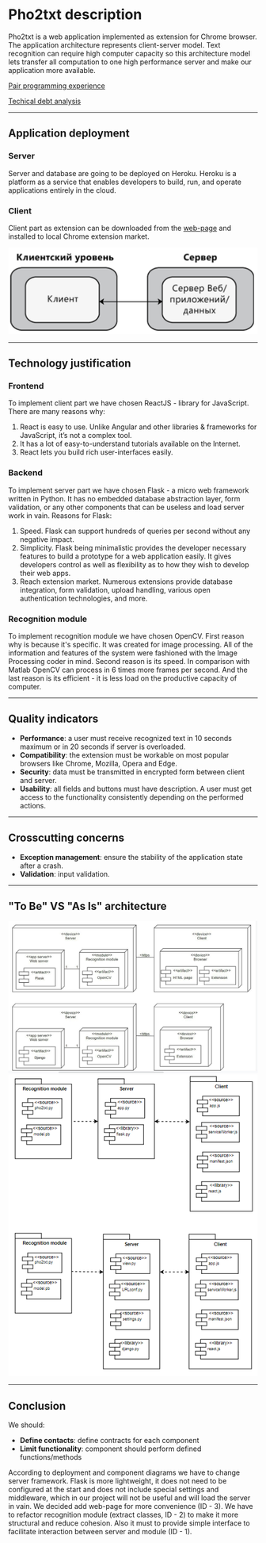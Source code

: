 # Pho2txt description
Pho2txt is a web application implemented as extension for Chrome browser. The application architecture represents client-server model. Text recognition can require high computer capacity so this architecture model lets transfer all computation to one high performance server and make our application more available.

[Pair programming experience](https://github.com/neuropattern/Pho2txt-documentation/blob/master/PairProgramming.md)

[Techical debt analysis](https://github.com/neuropattern/Pho2txt-documentation/blob/master/TechnicalDebt.md)

---
## Application deployment
### Server
Server and database are going to be deployed on Heroku. Heroku is a platform as a service that enables developers to build, run, and operate applications entirely in the cloud.

### Client
Client part as extension can be downloaded from the [web-page](https://www.pho2txt.herokuapp.com/get-app) and installed to local Chrome extension market.

![](https://github.com/neuropattern/Pho2txt-documentation/blob/master/type_of_deployment.PNG)

---

## Technology justification
### Frontend
To implement client part we have chosen ReactJS - library for JavaScript. There are many reasons why:
1. React is easy to use. Unlike Angular and other libraries & frameworks for JavaScript, it’s not a complex tool.
2. It has a lot of easy-to-understand tutorials available on the Internet.
3. React lets you build rich user-interfaces easily.

### Backend
To implement server part we have chosen Flask - a micro web framework written in Python. It has no embedded database abstraction layer, form validation, or any other components that can be useless and load server work in vain. Reasons for Flask:
1. Speed. Flask can support hundreds of queries per second without any negative impact.
2. Simplicity. Flask being minimalistic provides the developer necessary features to build a prototype for a web application easily. It gives developers control as well as flexibility as to how they wish to develop their web apps.
3. Reach extension market. Numerous extensions provide database integration, form validation, upload handling, various open authentication technologies, and more.

### Recognition module
To implement recognition module we have chosen OpenCV. First reason why is because it's specific. It was created for image processing. All of the information and features of the system were fashioned with the Image Processing coder in mind. Second reason is its speed. In comparison with Matlab OpenCV can process in 6 times more frames per second. And the last reason is its efficient - it is less load on the productive capacity of computer.

---

## Quality indicators

- **Performance**: a user must receive recognized text in 10 seconds maximum or in 20 seconds if server is overloaded.
- **Compatibility**: the extension must be workable on most popular browsers like Chrome, Mozilla, Opera and Edge.
- **Security**: data must be transmitted in encrypted form between client and server.
- **Usability**: all fields and buttons must have description. A user must get access to the functionality consistently depending on the performed actions.

---

## Crosscutting concerns

- **Exception management**: ensure the stability of the application state after a crash.
- **Validation**: input validation.

---

## "To Be" VS "As Is" architecture

![](https://github.com/neuropattern/Pho2txt-documentation/blob/master/deployment_diagrams.jpg)
![](https://github.com/neuropattern/Pho2txt-documentation/blob/master/components.png)

---

## Conclusion

We should:
- **Define contacts**: define contracts for each component
- **Limit functionality**: component should perform defined functions/methods

According to deployment and component diagrams we have to change server framework. Flask is more lightweight, it does not need to be configured at the start and does not include special settings and middleware, which in our project will not be useful and will load the server in vain. We decided add web-page for more convenience (ID - 3).
We have to refactor recognition module (extract classes, ID - 2) to make it more structural and reduce cohesion. Also it must to provide simple interface to facilitate interaction between server and module (ID - 1).
